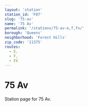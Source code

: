 ```yaml
---
layout: 'station'
station_id: 'F07'
slug: '75-av'
name: '75 Av'
permalink: '/stations/75-av-e,f,fx/'
borough: 'Queens'
neighborhood: 'Forest Hills'
zip_code: '11375'
routes:
  - E,
  - F,
  - FX
---
```

# 75 Av

Station page for 75 Av.
